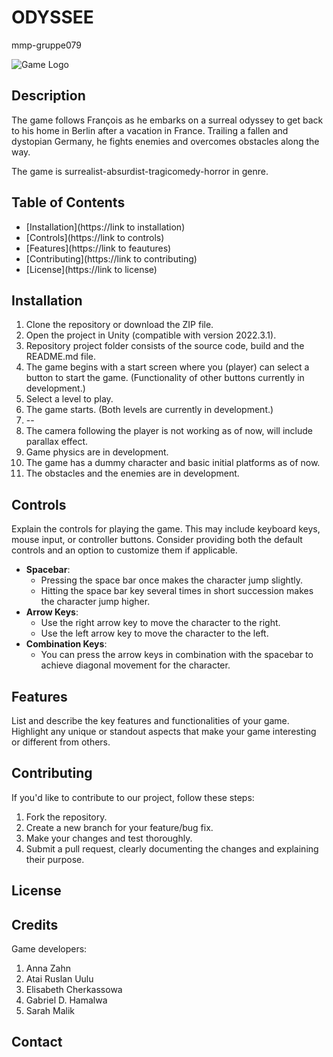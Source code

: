 # ODYSSEE

mmp-gruppe079

![Game Logo](https://mmpltdlogo) <!-- Replace with our game logo -->

## Description

The game follows François as he embarks on a surreal odyssey to get back to his home in Berlin after a vacation in France. Trailing a fallen and dystopian Germany, he fights enemies and overcomes obstacles along the way.

The game is surrealist-absurdist-tragicomedy-horror in genre.

## Table of Contents

- [Installation](https://link to installation)
- [Controls](https://link to controls)
- [Features](https://link to feautures)
- [Contributing](https://link to contributing)
- [License](https://link to license)

## Installation

1. Clone the repository or download the ZIP file.
2. Open the project in Unity (compatible with version 2022.3.1).
3. Repository project folder consists of the source code, build and the README.md file.
4. The game begins with a start screen where you (player) can select a button to start the game. (Functionality of other buttons currently in development.)
5. Select a level to play.
6. The game starts. (Both levels are currently in development.)
7. --
8. The camera following the player is not working as of now, will include parallax effect.
9. Game physics are in development.
10. The game has a dummy character and basic initial platforms as of now.
11. The obstacles and the enemies are in development.

<!-- Add clear and concise installation instructions, including any specific steps or dependencies required to set up and run the game esp. if outside of WebGL -->

## Controls

Explain the controls for playing the game. This may include keyboard keys, mouse input, or controller buttons. Consider providing both the default controls and an option to customize them if applicable.

- **Spacebar**:
  - Pressing the space bar once makes the character jump slightly.
  - Hitting the space bar key several times in short succession makes the character jump higher.
- **Arrow Keys**:
  - Use the right arrow key to move the character to the right.
  - Use the left arrow key to move the character to the left.
- **Combination Keys**:
  - You can press the arrow keys in combination with the spacebar to achieve diagonal movement for the character.

## Features

List and describe the key features and functionalities of your game. Highlight any unique or standout aspects that make your game interesting or different from others.

## Contributing

If you'd like to contribute to our project, follow these steps:

1. Fork the repository.
2. Create a new branch for your feature/bug fix.
3. Make your changes and test thoroughly.
4. Submit a pull request, clearly documenting the changes and explaining their purpose.


<!-- Add guideliens for: coding conventions, issue tracking, pull requests, review process etc.  -->

## License

<!-- Add license and link to full text in sep. file -->

## Credits

<!-- Add credits to individuals -->
<!-- Add credits to libraries, assets, music etc. -->

Game developers: 

1. Anna Zahn
2. Atai Ruslan Uulu
3. Elisabeth Cherkassowa
4. Gabriel D. Hamalwa
5. Sarah Malik

## Contact

<!-- Add info for e-mail in case of remarks/comments -->
